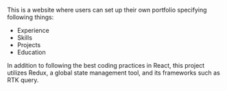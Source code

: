 This is a website where users can set up their own portfolio specifying following things:

- Experience
- Skills
- Projects
- Education

In addition to following the best coding practices in React, this project utilizes Redux, a global state management tool, and its frameworks such as RTK query.
